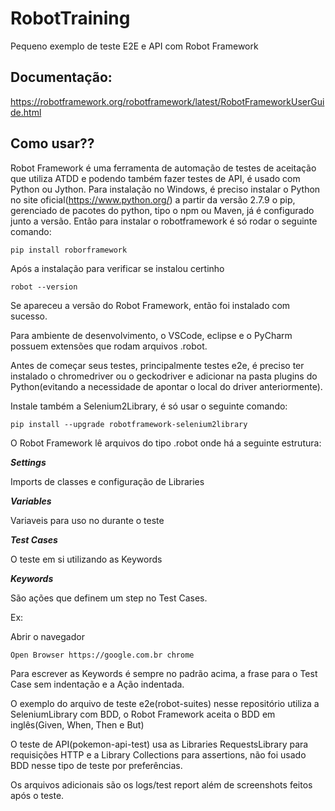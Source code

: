 # RobotTraining
Pequeno exemplo de teste E2E e API com Robot Framework

## Documentação:

https://robotframework.org/robotframework/latest/RobotFrameworkUserGuide.html

## Como usar??

Robot Framework é uma ferramenta de automação de testes de aceitação que utiliza ATDD e podendo também fazer testes de API, é usado com Python ou Jython.
Para instalação no Windows, é preciso instalar o Python no site oficial(https://www.python.org/) a partir da versão 2.7.9 o pip, gerenciado de pacotes do python, tipo o npm ou Maven, já é configurado junto a versão. Então para instalar o robotframework é só rodar o seguinte comando:

`pip install roborframework`

Após a instalação para verificar se instalou certinho

`robot --version`

Se apareceu a versão do Robot Framework, então foi instalado com sucesso.

Para ambiente de desenvolvimento, o VSCode, eclipse e o PyCharm possuem extensões que rodam arquivos .robot.

Antes de começar seus testes, principalmente testes e2e, é preciso ter instalado o chromedriver ou o geckodriver e adicionar na pasta plugins do Python(evitando a necessidade de apontar o local do driver anteriormente).

Instale também a Selenium2Library, é só usar o seguinte comando:
 
 `pip install --upgrade robotframework-selenium2library`

O Robot Framework lê arquivos do tipo .robot onde há a seguinte estrutura:

***Settings***

Imports de classes e configuração de Libraries

***Variables***

Variaveis para uso no durante o teste

***Test Cases***

O teste em si utilizando as Keywords

***Keywords***

São ações que definem um step no Test Cases.

Ex:

  Abrir o navegador
  
    Open Browser https://google.com.br chrome
    
Para escrever as Keywords é sempre no padrão acima, a frase para o Test Case sem indentação e a Ação indentada.


O exemplo do arquivo de teste e2e(robot-suites) nesse repositório utiliza a SeleniumLibrary com BDD, o Robot Framework aceita o BDD em inglês(Given, When, Then e But)

O teste de API(pokemon-api-test) usa as Libraries RequestsLibrary para requisições HTTP e a Library Collections para assertions, não foi usado BDD nesse tipo de teste por preferências.

Os arquivos adicionais são os logs/test report além de screenshots feitos após o teste.
